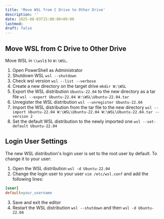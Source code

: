 ```yaml
---
title: 'Move WSL from C Drive to Other Drive'
description: ''
date: 2025-08-03T15:00:00+09:00
lastmod:
draft: false
---
```


## Move WSL from C Drive to Other Drive

Move WSL in `\\wsl$` to `W:\WSL`.

1. Open PowerShell as Administrator
2. Shutdown WSL `wsl --shutdown`
3. Check wsl version `wsl --list --verbose`
4. Create a new directory on the target drive `mkdir W:\WSL`
5. Export the WSL distribution `Ubuntu-22.04` to the new directory as a tar file `wsl --export Ubuntu-22.04 W:\WSL\Ubuntu-22.04.tar`
6. Unregister the WSL distribution `wsl --unregister Ubuntu-22.04`
7. Import the WSL distribution from the tar file to the new directory `wsl --import Ubuntu-22.04 W:\WSL\Ubuntu-22.04 W:\WSL\Ubuntu-22.04.tar --version 2`
8. Set the default WSL distribution to the newly imported one `wsl --set-default Ubuntu-22.04`

## Login User Settings

The new WSL distribution's login user is set to the root user by default. To change it to your user:

1. Open the WSL distribution `wsl -d Ubuntu-22.04`
2. Change the login user to your user `vim /etc/wsl.conf` and add the following lines:

```ini
[user]
default=your_username
```

3. Save and exit the editor
4. Restart the WSL distribution `wsl --shutdown` and then `wsl -d Ubuntu-22.04`

